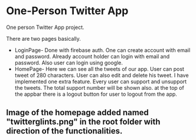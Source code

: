# One-Person Twitter App

One person Twitter App project.

There are two pages basically.
- LoginPage- Done with firebase auth. One can create account with email and password. Already account holder can login with email and password. Also user can login using google.
- HomePage- Here we can see all the tweets of our app. User can post tweet of 280 characters. User can also edit and delete his tweet. I have implemented one extra feature. Every user can support and unsupport the tweets. The total support number will be shown also. at the top of the appbar there is a logout button for user to logout from the app.

## Image of the homepage added named "twitterglints.png" in the root folder with direction of the functionalities.
